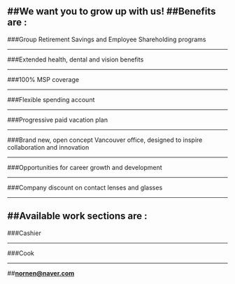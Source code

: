 ##We want you to grow up with us!
##**Benefits are** :
---
###Group Retirement Savings and Employee Shareholding programs 
***
###Extended health, dental and vision benefits 
***
###100% MSP coverage
***
###Flexible spending account 
***
###Progressive paid vacation plan
***
###Brand new, open concept Vancouver office, designed to inspire collaboration and innovation
***
###Opportunities for career growth and development 
***
###Company discount on contact lenses and glasses 
___


##**Available work sections are** :
---

###Cashier

***

###Cook

___

##[**nornen@naver.com**](https://accounts.google.com/ServiceLogin?service=mail&continue=https://mail.google.com/mail/#identifier)